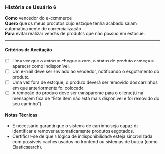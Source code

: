 ### História de Usuário 6

**Como** vendedor do e-commerce  
**Quero** que os meus produtos cujo estoque tenha acabado saiam automaticamente de comercialização  
**Para**  evitar realizar vendas de produtos que não possuo em estoque.  

---

#### Critérios de Aceitação

- [ ] Uma vez que o estoque chegue a zero, o status do produto começa a aparecer como indisponível.
- [ ] Um e-mail deve ser enviado ao vendedor, notificando o esgotamento do produto.
- [ ] Uma vez fora de estoque, o produto deverá ser removido dos carrinhos em que anteriormente foi colocado.
- [ ] A remoção do produto deve ser transparente para o cliente(Uma mensagem fixa de “Este item não está mais disponível e foi removido do seu carrinho”).

#### Notas Técnicas

- É necessário garantir que o sistema de carrinho seja capaz de identificar e remover automaticamente produtos esgotados.
- Certificar-se de que a lógica de indisponibilidade esteja sincronizada com possíveis caches usados no frontend ou sistemas de busca (como Elasticsearch).
  